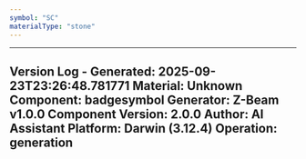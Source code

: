 ```yaml
---
symbol: "SC"
materialType: "stone"
---
```


---
Version Log - Generated: 2025-09-23T23:26:48.781771
Material: Unknown
Component: badgesymbol
Generator: Z-Beam v1.0.0
Component Version: 2.0.0
Author: AI Assistant
Platform: Darwin (3.12.4)
Operation: generation
---